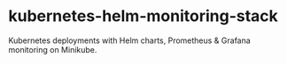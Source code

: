 # kubernetes-helm-monitoring-stack
Kubernetes deployments with Helm charts, Prometheus &amp; Grafana monitoring on Minikube.
